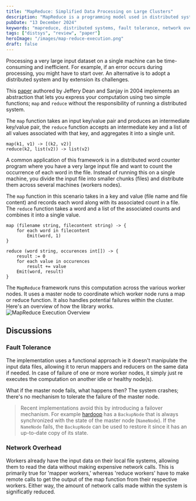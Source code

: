 ```yaml
---
title: "MapReduce: Simplified Data Processing on Large Clusters"
description: "MapReduce is a programming model used in distributed systems to process large datasets efficiently by dividing tasks into simple map and reduce functions."
pubDate: "13 December 2024"
keywords: "mapreduce, distributed systems, fault tolerance, network overhead, parallel computation, distributed word count, key-value pairs, master node, map function, reduce function"
tags: ["distsys", "review", "paper"]
heroImage: "/images/map-reduce-execution.png"
draft: false
---
```


Processing a very large input dataset on a single machine can be time-consuming and inefficient. For example, if an error occurs during processing, you might have to start over. An alternative is to adopt a distributed system and by extension its challenges.

This [paper](https://static.googleusercontent.com/media/research.google.com/en//archive/mapreduce-osdi04.pdf) authored by Jeffery Dean and Sanjay in 2004 implements an abstraction that lets you express your computation using two simple functions; `map` and `reduce` without the responsibility of running a distributed system.

The `map` function takes an input key/value pair and produces an intermediate key/value pair, the `reduce` function accepts an intermediate key and a list of all values associated with that key, and aggregates it into a single unit.

```
map(k1, v1) -> [(k2, v2)]
reduce(k2, list(v2)) -> list(v2)
```

A common application of this framework is in a distributed word counter program where you have a very large input file and want to count the occurrence of each word in the file. Instead of running this on a single machine, you divide the input file into smaller chunks (files) and distribute them across several machines (workers nodes).

The `map` function in this scenario takes in a key and value (file name and file content) and records each word along with its associated count in a file. The `reduce` function takes a word and a list of the associated counts and combines it into a single value.

```
map (filename string, filecontent string) -> {
    for each word in filecontent
        Emit(word, 1)
}

reduce (word string, occurences int[]) -> {
    result := 0
    for each value in occurences
        result += value
    Emit(word, result)
}
```

The `MapReduce` framework runs this computation across the various worker nodes. It uses a master node to coordinate which worker node runs a map or reduce function. It also handles potential failures within the cluster. Here's an overview of how the library works.
![MapReduce Execution Overview](/images/map-reduce-execution.png)

## Discussions

### Fault Tolerance

The implementation uses a functional approach ie it doesn't manipulate the input data files, allowing it to rerun mappers and reducers on the same data if needed. In case of failure of one or more worker nodes, it simply just re executes the computation on another idle or healthy node(s).

What if the master node fails, what happens then? The system crashes; there's no mechanism to tolerate the failure of the master node. 
> Recent implementations avoid this by introducing a failover mechanism. For
> example [hardoop](https://pages.cs.wisc.edu/~akella/CS838/F15/838-CloudPapers/hdfs.pdf) has a `BackupNode` that is always synchronized with the state
> of the master node (`NameNode`). If the `NameNode` fails, the `BackupNode` can
> be used to restore it since it has an up-to-date copy of its state.

### Network Overhead

Workers already have the input data on their local file systems, allowing them to read the data without making expensive network calls. This is primarily true for 'mapper workers,' whereas 'reduce workers' have to make remote calls to get the output of the map function from their respective workers. Either way, the amount of network calls made within the system is significatly reduced.
